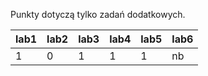 Punkty dotyczą tylko zadań dodatkowych.

| lab1 | lab2 | lab3 | lab4 | lab5 | lab6 |
|------|------|------|------|------|------|
|    1 |    0 |    1 |    1 |    1 | nb   |
